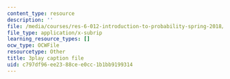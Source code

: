```yaml
---
content_type: resource
description: ''
file: /media/courses/res-6-012-introduction-to-probability-spring-2018/c797df96ee2388cee0cc1b1bb9199314_mUxg3j_h5GM.srt
file_type: application/x-subrip
learning_resource_types: []
ocw_type: OCWFile
resourcetype: Other
title: 3play caption file
uid: c797df96-ee23-88ce-e0cc-1b1bb9199314
---
```

